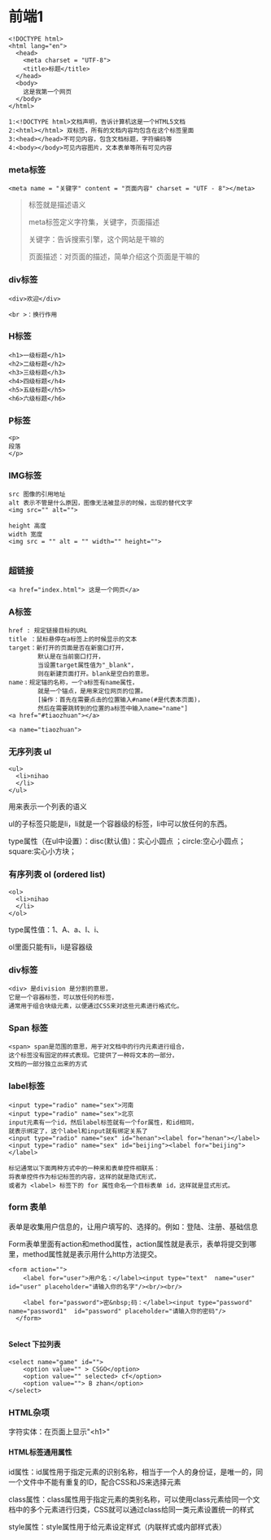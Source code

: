 # 前端1

```markup
<!DOCTYPE html>
<html lang="en">
  <head>
    <meta charset = "UTF-8">
    <title>标题</title>
  </head>
  <body>
    这是我第一个网页
  </body>
</html>

1:<!DOCTYPE html>文档声明，告诉计算机这是一个HTML5文档
2:<html></html> 双标签，所有的文档内容均包含在这个标签里面
3:<head></head>不可见内容，包含文档标题，字符编码等
4:<body></body>可见内容图片，文本表单等所有可见内容
```

### meta标签

`<meta name = "关键字" content = "页面内容" charset = "UTF - 8"></meta>`

> 标签就是描述语义
>
> meta标签定义字符集，关键字，页面描述
>
> 关键字：告诉搜索引擎，这个网站是干嘛的
>
> 页面描述：对页面的描述，简单介绍这个页面是干嘛的

### div标签

`<div>欢迎</div>`

`<br >：换行作用`

### H标签

```markup
<h1>一级标题</h1>
<h2>二级标题</h2>
<h3>三级标题</h3>
<h4>四级标题</h4>
<h5>五级标题</h5>
<h6>六级标题</h6>
```

### P标签

```markup
<p>
段落
</p>
```

### IMG标签

```markup
src 图像的引用地址
alt 表示不管是什么原因，图像无法被显示的时候，出现的替代文字
<img src="" alt="">

height 高度
width 宽度
<img src = "" alt = "" width="" height="">


```

### ​超链接

```markup
<a href="index.html"> 这是一个网页</a>
```

### A标签

```markup
href : 规定链接目标的URL
title ：鼠标悬停在a标签上的时候显示的文本
target：新打开的页面是否在新窗口打开，
        默认是在当前窗口打开，
        当设置target属性值为"_blank"，
        则在新建页面打开。blank是空白的意思。
name：规定锚的名称，一个a标签有name属性，
        就是一个锚点，是用来定位网页的位置。
        [操作：首先在需要点击的位置输入#name(#是代表本页面)，
        然后在需要跳转到的位置的a标签中输入name="name"]
<a href="#tiaozhuan"></a>
​
<a name="tiaozhuan">
```

### 无序列表 ul

```markup
<ul>
  <li>nihao
  </li>
</ul>
```

用来表示一个列表的语义

ul的子标签只能是li，li就是一个容器级的标签，li中可以放任何的东西。

type属性（在ul中设置）：disc\(默认值\)：实心小圆点 ；circle:空心小圆点；square:实心小方块；

### 有序列表 ol \(ordered list\)

```text
<ol>
  <li>nihao
  </li>
</ol>
```

type属性值：1、A、a、I、i、

ol里面只能有li，li是容器级

### div标签

```markup
<div> 是division 是分割的意思，
它是一个容器标签，可以放任何的标签，
通常用于组合块级元素，以便通过CSS来对这些元素进行格式化。
```

### Span 标签

```markup
<span> span是范围的意思，用于对文档中的行内元素进行组合，
这个标签没有固定的样式表现。它提供了一种将文本的一部分，
文档的一部分独立出来的方式
```

### label标签

```markup
<input type="radio" name="sex">河南
<input type="radio" name="sex">北京
input元素有一个id，然后label标签就有一个for属性，和id相同，
就表示绑定了，这个label和input就有绑定关系了
<input type="radio" name="sex" id="henan"><label for="henan"></label>
<input type="radio" name="sex" id="beijing"><label for="beijing"></label>
```

```text
标记通常以下面两种方式中的一种来和表单控件相联系：
将表单控件作为标记标签的内容，这样的就是隐式形式，
或者为 <label> 标签下的 for 属性命名一个目标表单 id，这样就是显式形式。
```

### form 表单

表单是收集用户信息的，让用户填写的、选择的。例如：登陆、注册、基础信息

Form表单里面有action和method属性，action属性就是表示，表单将提交到哪里，method属性就是表示用什么http方法提交。

```markup
<form action="">
    <label for="user">用户名：</label><input type="text"  name="user" id="user" placeholder="请输入你的名字"/><br/><br/>

    <label for="password">密&nbsp;码：</label><input type="password"  name="password1"  id="password" placeholder="请输入你的密码"/>
  </form>


```

#### Select 下拉列表

```markup
<select name="game" id="">
    <option value="" > CSGO</option>
    <option value="" selected> cf</option>
    <option value=""> B zhan</option>
</select>
```

### HTML杂项

字符实体：在页面上显示"&lt;h1&gt;"

#### HTML标签通用属性

id属性：id属性用于指定元素的识别名称，相当于一个人的身份证，是唯一的，同一个文件中不能有重复的ID，配合CSS和JS来选择元素

class属性：class属性用于指定元素的类别名称，可以使用class元素给同一个文档中的多个元素进行归类，CSS就可以通过class给同一类元素设置统一的样式

style属性：style属性用于给元素设定样式（内联样式或内部样式表）

